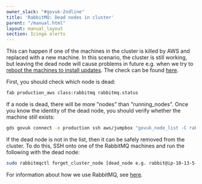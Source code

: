 ```yaml
---
owner_slack: "#govuk-2ndline"
title: 'RabbitMQ: Dead nodes in cluster'
parent: "/manual.html"
layout: manual_layout
section: Icinga alerts
---
```



This can happen if one of the machines in the cluster is killed by AWS and replaced with a new machine. In this scenario, the cluster is still working, but leaving the dead node will cause problems in future e.g. when we try to [reboot the machines to install updates](https://github.com/alphagov/fabric-scripts/blob/a14686667d27790f0978146634b1e4d281552b8c/rabbitmq.py#L57). The check can be found [here][alert_check].

First, you should check which node is dead:

```bash
fab production_aws class:rabbitmq rabbitmq.status
```

If a node is dead, there will be more "nodes" than "running_nodes". Once you know the identity of the dead node, you should verify whether the machine still exists:

```bash
gds govuk connect -e production ssh aws/jumpbox "govuk_node_list -C rabbitmq"
```

If the dead node is not in the list, then it can be safely removed from the cluster. To do this, SSH onto one of the RabbitMQ machines and run the following with the dead node:

```bash
sudo rabbitmqctl forget_cluster_node [dead_node e.g. rabbit@ip-10-13-5-19]
```

For information about how we use RabbitMQ, see [here][rabbitmq_doc].

[rabbitmq_doc]: https://docs.publishing.service.gov.uk/manual/rabbitmq.html
[alert_check]: https://github.com/alphagov/govuk-puppet/blob/ae1be54779ae6912fe693cc66394e6e61afccd9b/modules/govuk_rabbitmq/templates/check_rabbitmq_dead_nodes.cfg.erb
